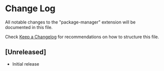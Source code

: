 # Change Log
All notable changes to the "package-manager" extension will be documented in this file.

Check [Keep a Changelog](http://keepachangelog.com/) for recommendations on how to structure this file.

## [Unreleased]
- Initial release